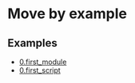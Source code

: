 # Move by example


## Examples

- [0.first_module](./sources/0.first_module.move)
- [0.first_script](./scripts/0.first_script.move)